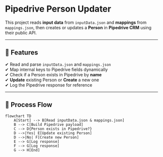# Pipedrive Person Updater

This project reads **input data** from `inputData.json` and **mappings** from `mappings.json`, then creates or updates a **Person** in **Pipedrive CRM** using their public API.

---

## 📌 Features
✔ Read and parse `inputData.json` and `mappings.json`  
✔ Map internal keys to Pipedrive fields dynamically  
✔ Check if a Person exists in Pipedrive by **name**  
✔ **Update** existing Person or **Create** a new one  
✔ Log the Pipedrive response for reference  

---

## 🔄 Process Flow

```mermaid
flowchart TD
    A[Start] --> B[Read inputData.json & mappings.json]
    B --> C[Build Pipedrive payload]
    C --> D{Person exists in Pipedrive?}
    D -->|Yes| E[Update existing Person]
    D -->|No| F[Create new Person]
    E --> G[Log response]
    F --> G[Log response]
    G --> H[End]

 
